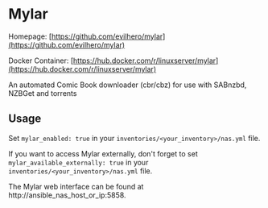 
# Mylar

Homepage: [https://github.com/evilhero/mylar](https://github.com/evilhero/mylar)

Docker Container: [https://hub.docker.com/r/linuxserver/mylar](https://hub.docker.com/r/linuxserver/mylar)

An automated Comic Book downloader (cbr/cbz) for use with SABnzbd, NZBGet and torrents

## Usage

Set `mylar_enabled: true` in your `inventories/<your_inventory>/nas.yml` file.

If you want to access Mylar externally, don't forget to set `mylar_available_externally: true` in your `inventories/<your_inventory>/nas.yml` file.

The Mylar web interface can be found at http://ansible_nas_host_or_ip:5858.
